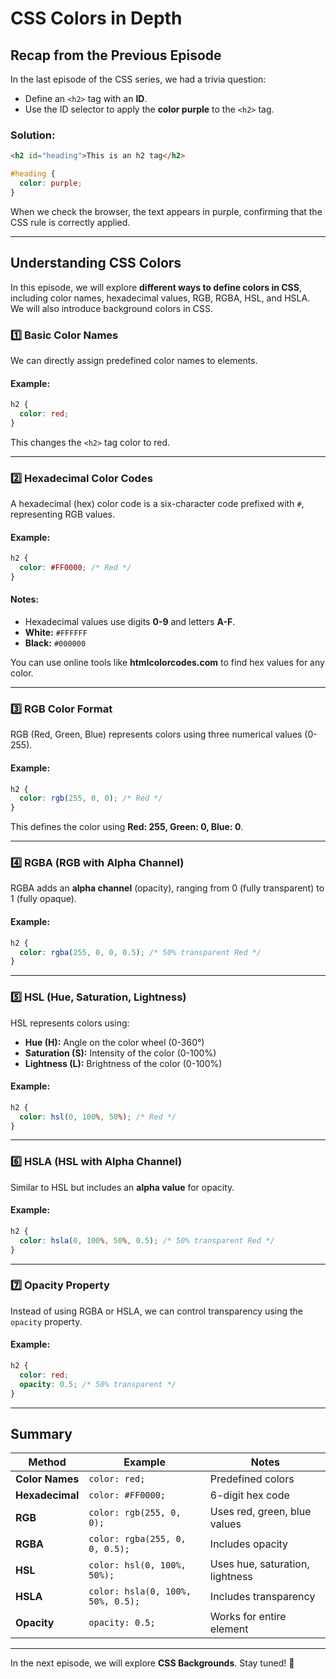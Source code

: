 # CSS Colors in Depth

## Recap from the Previous Episode
In the last episode of the CSS series, we had a trivia question:
- Define an `<h2>` tag with an **ID**.
- Use the ID selector to apply the **color purple** to the `<h2>` tag.

### Solution:
```html
<h2 id="heading">This is an h2 tag</h2>
```
```css
#heading {
  color: purple;
}
```

When we check the browser, the text appears in purple, confirming that the CSS rule is correctly applied.

---

## Understanding CSS Colors
In this episode, we will explore **different ways to define colors in CSS**, including color names, hexadecimal values, RGB, RGBA, HSL, and HSLA. We will also introduce background colors in CSS.

### 1️⃣ **Basic Color Names**
We can directly assign predefined color names to elements.

#### Example:
```css
h2 {
  color: red;
}
```
This changes the `<h2>` tag color to red.

---

### 2️⃣ **Hexadecimal Color Codes**
A hexadecimal (hex) color code is a six-character code prefixed with `#`, representing RGB values.

#### Example:
```css
h2 {
  color: #FF0000; /* Red */
}
```
#### Notes:
- Hexadecimal values use digits **0-9** and letters **A-F**.
- **White:** `#FFFFFF`
- **Black:** `#000000`

You can use online tools like **htmlcolorcodes.com** to find hex values for any color.

---

### 3️⃣ **RGB Color Format**
RGB (Red, Green, Blue) represents colors using three numerical values (0-255).

#### Example:
```css
h2 {
  color: rgb(255, 0, 0); /* Red */
}
```
This defines the color using **Red: 255, Green: 0, Blue: 0**.

---

### 4️⃣ **RGBA (RGB with Alpha Channel)**
RGBA adds an **alpha channel** (opacity), ranging from 0 (fully transparent) to 1 (fully opaque).

#### Example:
```css
h2 {
  color: rgba(255, 0, 0, 0.5); /* 50% transparent Red */
}
```

---

### 5️⃣ **HSL (Hue, Saturation, Lightness)**
HSL represents colors using:
- **Hue (H):** Angle on the color wheel (0-360°)
- **Saturation (S):** Intensity of the color (0-100%)
- **Lightness (L):** Brightness of the color (0-100%)

#### Example:
```css
h2 {
  color: hsl(0, 100%, 50%); /* Red */
}
```

---

### 6️⃣ **HSLA (HSL with Alpha Channel)**
Similar to HSL but includes an **alpha value** for opacity.

#### Example:
```css
h2 {
  color: hsla(0, 100%, 50%, 0.5); /* 50% transparent Red */
}
```

---

### 7️⃣ **Opacity Property**
Instead of using RGBA or HSLA, we can control transparency using the `opacity` property.

#### Example:
```css
h2 {
  color: red;
  opacity: 0.5; /* 50% transparent */
}
```

---

## Summary
| Method | Example | Notes |
|--------|---------|-------|
| **Color Names** | `color: red;` | Predefined colors |
| **Hexadecimal** | `color: #FF0000;` | 6-digit hex code |
| **RGB** | `color: rgb(255, 0, 0);` | Uses red, green, blue values |
| **RGBA** | `color: rgba(255, 0, 0, 0.5);` | Includes opacity |
| **HSL** | `color: hsl(0, 100%, 50%);` | Uses hue, saturation, lightness |
| **HSLA** | `color: hsla(0, 100%, 50%, 0.5);` | Includes transparency |
| **Opacity** | `opacity: 0.5;` | Works for entire element |

---

In the next episode, we will explore **CSS Backgrounds**. Stay tuned! 🎨
